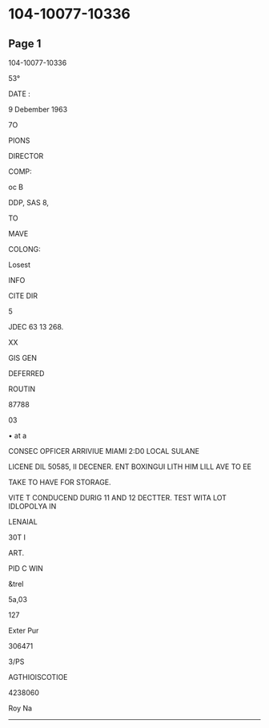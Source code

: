 # 104-10077-10336

## Page 1

104-10077-10336

53°

DATE :

9 Debember 1963

7O

PIONS

DIRECTOR

COMP:

oc B

DDP, SAS 8,

TO

MAVE

COLONG:

Losest

INFO

CITE DIR

5

JDEC 63 13 268.

XX

GIS GEN

DEFERRED

ROUTIN

87788

03

• at a

CONSEC OPFICER ARRIVIUE MIAMI 2:D0 LOCAL SULANE

LICENE DIL 50585, II DECENER. ENT BOXINGUI LITH HIM LILL AVE TO EE

TAKE TO HAVE FOR STORAGE.

VITE T CONDUCEND DURIG 11 AND 12 DECTTER. TEST WITA LOT IDLOPOLYA IN

LENAIAL

30T I

ART.

PID C WIN

&trel

5a,03

127

Exter Pur

306471

3/PS

AGTHIOISCOTIOE

4238060

Roy Na

---


